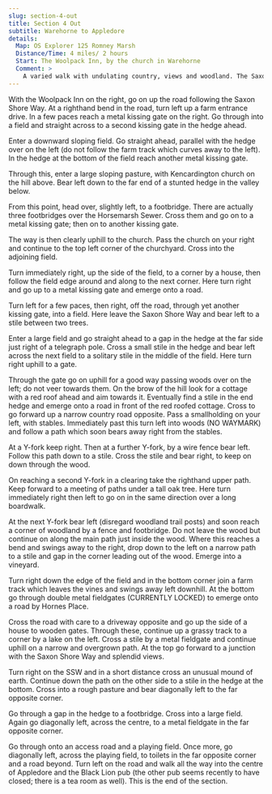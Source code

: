```yaml
---
slug: section-4-out
title: Section 4 Out
subtitle: Warehorne to Appledore
details:
  Map: OS Explorer 125 Romney Marsh
  Distance/Time: 4 miles/ 2 hours
  Start: The Woolpack Inn, by the church in Warehorne
  Comment: >
    A varied walk with undulating country, views and woodland. The Saxon Shore Way sections should be straightforward, but the less used paths need constant attention. There are many stiles, often hidden in hedges and the possibility of a fieldgate to be climbed.
---
```

With the Woolpack Inn on the right, go on up the road following the Saxon Shore Way. At a righthand bend in the road, turn left up a farm entrance drive. In a few paces reach a metal kissing gate on the right. Go through into a field and straight across to a second kissing gate in the hedge ahead.

Enter a downward sloping field. Go straight ahead, parallel with the hedge over on the left (do not follow the farm track which curves away to the left). In the hedge at the bottom of the field reach another metal kissing gate.

Through this, enter a large sloping pasture, with Kencardington church on the hill above. Bear left down to the far end of a stunted hedge in the valley below.

From this point, head over, slightly left, to a footbridge. There are actually three footbridges over the Horsemarsh Sewer. Cross them and go on to a metal kissing gate; then on to another kissing gate.

The way is then clearly uphill to the church. Pass the church on your right and continue to the top left corner of the churchyard. Cross into the adjoining field.

Turn immediately right, up the side of the field, to a corner by a house, then follow the field edge around and along to the next corner. Here turn right and go up to a metal kissing gate and emerge onto a road.

Turn left for a few paces, then right, off the road, through yet another kissing gate, into a field. Here leave the Saxon Shore Way and bear left to a stile between two trees.

Enter a large field and go straight ahead to a gap in the hedge at the far side just right of a telegraph pole. Cross a small stile in the hedge and bear left across the next field to a solitary stile in the middle of the field. Here turn right uphill to a gate.

Through the gate go on uphill for a good way passing woods over on the left; do not veer towards them. On the brow of the hill look for a cottage with a red roof ahead and aim towards it. Eventually find a stile in the end hedge and emerge onto a road in front of the red roofed cottage. Cross to go forward up a narrow country road opposite. Pass a smallholding on your left, with stables. Immediately past this turn left into woods (NO WAYMARK) and follow a path which soon bears away right from the stables.

At a Y-fork keep right. Then at a further Y-fork, by a wire fence bear left. Follow this path down to a stile. Cross the stile and bear right, to keep on down through the wood.

On reaching a second Y-fork in a clearing take the righthand upper path. Keep forward to a meeting of paths under a tall oak tree. Here turn immediately right then left to go on in the same direction over a long boardwalk.

At the next Y-fork bear left (disregard woodland trail posts) and soon reach a corner of woodland by a fence and footbridge. Do not leave the wood but continue on along the main path just inside the wood. Where this reaches a bend and swings away to the right, drop down to the left on a narrow path to a stile and gap in the corner leading out of the wood. Emerge into a vineyard.

Turn right down the edge of the field and in the bottom corner join a farm track which leaves the vines and swings away left downhill. At the bottom go through double metal fieldgates (CURRENTLY LOCKED) to emerge onto a road by Hornes Place.

Cross the road with care to a driveway opposite and go up the side of a house to wooden gates. Through these, continue up a grassy track to a corner by a lake on the left. Cross a stile by a metal fieldgate and continue uphill on a narrow and overgrown path. At the top go forward to a junction with the Saxon Shore Way and splendid views.

Turn right on the SSW and in a short distance cross an unusual mound of earth. Continue down the path on the other side to a stile in the hedge at the bottom. Cross into a rough pasture and bear diagonally left to the far opposite corner.

Go through a gap in the hedge to a footbridge. Cross into a large field. Again go diagonally left, across the centre, to a metal fieldgate in the far opposite corner.

Go through onto an access road and a playing field. Once more, go diagonally left, across the playing field, to toilets in the far opposite corner and a road beyond. Turn left on the road and walk all the way into the centre of Appledore and the Black Lion pub (the other pub seems recently to have closed; there is a tea room as well). This is the end of the section.

